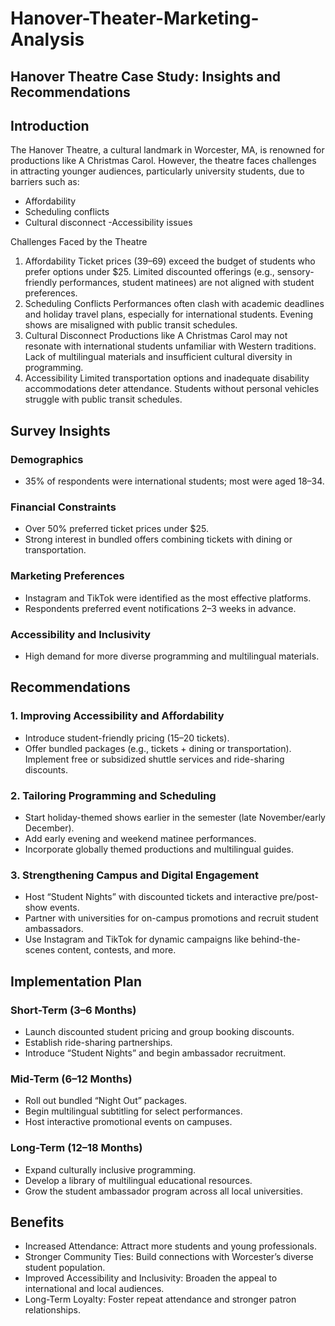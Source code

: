 # Hanover-Theater-Marketing-Analysis
## Hanover Theatre Case Study: Insights and Recommendations

## Introduction

The Hanover Theatre, a cultural landmark in Worcester, MA, is renowned for productions like A Christmas Carol. However, the theatre faces challenges in attracting younger audiences, particularly university students, due to barriers such as:

- Affordability
- Scheduling conflicts
- Cultural disconnect
 -Accessibility issues

Challenges Faced by the Theatre
1. Affordability
Ticket prices ($39–$69) exceed the budget of students who prefer options under $25.
Limited discounted offerings (e.g., sensory-friendly performances, student matinees) are not aligned with student preferences.
2. Scheduling Conflicts
Performances often clash with academic deadlines and holiday travel plans, especially for international students.
Evening shows are misaligned with public transit schedules.
3. Cultural Disconnect
Productions like A Christmas Carol may not resonate with international students unfamiliar with Western traditions.
Lack of multilingual materials and insufficient cultural diversity in programming.
4. Accessibility
Limited transportation options and inadequate disability accommodations deter attendance.
Students without personal vehicles struggle with public transit schedules.

## Survey Insights

### Demographics
- 35% of respondents were international students; most were aged 18–34.

### Financial Constraints
- Over 50% preferred ticket prices under $25.
- Strong interest in bundled offers combining tickets with dining or transportation.

### Marketing Preferences
- Instagram and TikTok were identified as the most effective platforms.
- Respondents preferred event notifications 2–3 weeks in advance.

### Accessibility and Inclusivity
- High demand for more diverse programming and multilingual materials.

## Recommendations
### 1. Improving Accessibility and Affordability
- Introduce student-friendly pricing ($15–$20 tickets).
- Offer bundled packages (e.g., tickets + dining or transportation).
Implement free or subsidized shuttle services and ride-sharing discounts.
### 2. Tailoring Programming and Scheduling
- Start holiday-themed shows earlier in the semester (late November/early December).
- Add early evening and weekend matinee performances.
- Incorporate globally themed productions and multilingual guides.
### 3. Strengthening Campus and Digital Engagement
- Host “Student Nights” with discounted tickets and interactive pre/post-show events.
- Partner with universities for on-campus promotions and recruit student ambassadors.
- Use Instagram and TikTok for dynamic campaigns like behind-the-scenes content, contests, and more.

## Implementation Plan

### Short-Term (3–6 Months)
- Launch discounted student pricing and group booking discounts.
- Establish ride-sharing partnerships.
- Introduce “Student Nights” and begin ambassador recruitment.
### Mid-Term (6–12 Months)
- Roll out bundled “Night Out” packages.
- Begin multilingual subtitling for select performances.
- Host interactive promotional events on campuses.
### Long-Term (12–18 Months)
- Expand culturally inclusive programming.
- Develop a library of multilingual educational resources.
- Grow the student ambassador program across all local universities.

## Benefits
- Increased Attendance: Attract more students and young professionals.
- Stronger Community Ties: Build connections with Worcester’s diverse student population.
- Improved Accessibility and Inclusivity: Broaden the appeal to international and local audiences.
- Long-Term Loyalty: Foster repeat attendance and stronger patron relationships.
